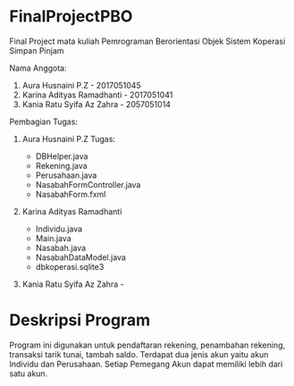 # FinalProjectPBO

Final Project mata kuliah Pemrograman Berorientasi Objek Sistem Koperasi Simpan Pinjam

Nama Anggota:

1. Aura Husnaini P.Z - 2017051045
2. Karina Adityas Ramadhanti - 2017051041
3. Kania Ratu Syifa Az Zahra - 2057051014

Pembagian Tugas:

1. Aura Husnaini P.Z 
   Tugas:
    - DBHelper.java
    - Rekening.java
    - Perusahaan.java
    - NasabahFormController.java
    - NasabahForm.fxml
    
3. Karina Adityas Ramadhanti 
    - Individu.java
    - Main.java
    - Nasabah.java
    - NasabahDataModel.java
    - dbkoperasi.sqlite3
    
5. Kania Ratu Syifa Az Zahra -  

# Deskripsi Program
Program ini digunakan untuk pendaftaran rekening,  penambahan rekening, transaksi tarik tunai, tambah saldo. Terdapat dua jenis akun yaitu akun Individu dan Perusahaan. Setiap Pemegang Akun dapat memiliki lebih dari satu akun.
